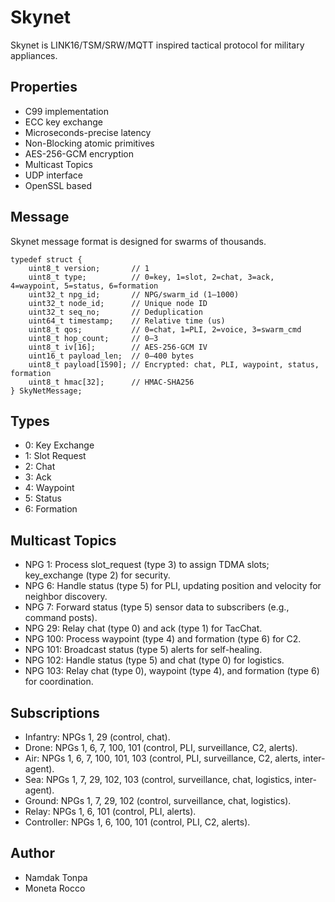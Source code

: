 Skynet
======

Skynet is LINK16/TSM/SRW/MQTT inspired tactical protocol for military appliances.

Properties
----------

* C99 implementation
* ECC key exchange
* Microseconds-precise latency
* Non-Blocking atomic primitives
* AES-256-GCM encryption
* Multicast Topics
* UDP interface
* OpenSSL based

Message
-------

Skynet message format is designed for swarms of thousands.

```
typedef struct {
    uint8_t version;       // 1
    uint8_t type;          // 0=key, 1=slot, 2=chat, 3=ack, 4=waypoint, 5=status, 6=formation
    uint32_t npg_id;       // NPG/swarm_id (1–1000)
    uint32_t node_id;      // Unique node ID
    uint32_t seq_no;       // Deduplication
    uint64_t timestamp;    // Relative time (us)
    uint8_t qos;           // 0=chat, 1=PLI, 2=voice, 3=swarm_cmd
    uint8_t hop_count;     // 0–3
    uint8_t iv[16];        // AES-256-GCM IV
    uint16_t payload_len;  // 0–400 bytes
    uint8_t payload[1590]; // Encrypted: chat, PLI, waypoint, status, formation
    uint8_t hmac[32];      // HMAC-SHA256
} SkyNetMessage;
```

Types
-----

* 0: Key Exchange
* 1: Slot Request
* 2: Chat
* 3: Ack
* 4: Waypoint
* 5: Status
* 6: Formation

Multicast Topics
----------------

* NPG 1: Process slot_request (type 3) to assign TDMA slots; key_exchange (type 2) for security.
* NPG 6: Handle status (type 5) for PLI, updating position and velocity for neighbor discovery.
* NPG 7: Forward status (type 5) sensor data to subscribers (e.g., command posts).
* NPG 29: Relay chat (type 0) and ack (type 1) for TacChat.
* NPG 100: Process waypoint (type 4) and formation (type 6) for C2.
* NPG 101: Broadcast status (type 5) alerts for self-healing.
* NPG 102: Handle status (type 5) and chat (type 0) for logistics.
* NPG 103: Relay chat (type 0), waypoint (type 4), and formation (type 6) for coordination.

Subscriptions
-------------

* Infantry: NPGs 1, 29 (control, chat).
* Drone: NPGs 1, 6, 7, 100, 101 (control, PLI, surveillance, C2, alerts).
* Air: NPGs 1, 6, 7, 100, 101, 103 (control, PLI, surveillance, C2, alerts, inter-agent).
* Sea: NPGs 1, 7, 29, 102, 103 (control, surveillance, chat, logistics, inter-agent).
* Ground: NPGs 1, 7, 29, 102 (control, surveillance, chat, logistics).
* Relay: NPGs 1, 6, 101 (control, PLI, alerts).
* Controller: NPGs 1, 6, 100, 101 (control, PLI, C2, alerts).

Author
------

* Namdak Tonpa
* Moneta Rocco

